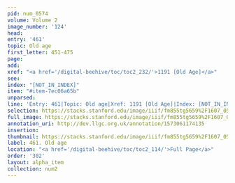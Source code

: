 ```yaml
---
pid: num_0574
volume: Volume 2
image_number: '124'
head: 
entry: '461'
topic: Old age
first_letter: 451-475
page: 
add: 
xref: "<a href='/digital-beehive/toc/toc2_232/'>1191 [Old Age]</a>"
see: 
index: "[NOT_IN_INDEX]"
item: "#item-7ec06a65b"
unparsed: 
line: 'Entry: 461|Topic: Old age|Xref: 1191 [Old Age]|Index: [NOT_IN_INDEX]|#item-7ec06a65b'
selection: https://stacks.stanford.edu/image/iiif/fm855tg5659%2F1607_0591/913,3032,2804,828/full/0/default.jpg
full_image: https://stacks.stanford.edu/image/iiif/fm855tg5659%2F1607_0591/full/full/0/default.jpg
annotation_uri: http://dev.llgc.org.uk/annotation/1573061174135
insertion: 
thumbnail: https://stacks.stanford.edu/image/iiif/fm855tg5659%2F1607_0591/913,3032,600,180/250,/0/default.jpg
label: 461. Old age
location: "<a href='/digital-beehive/toc/toc2_114/'>Full Page</a>"
order: '302'
layout: alpha_item
collection: num2
---
```

